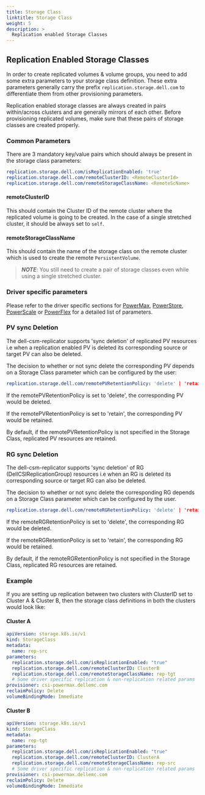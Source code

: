 ```yaml
---
title: Storage Class
linktitle: Storage Class
weight: 5
description: >
  Replication enabled Storage Classes
---
```

## Replication Enabled Storage Classes
In order to create replicated volumes & volume groups, you need to add some extra parameters to your storage class definition.
These extra parameters generally carry the prefix `replication.storage.dell.com` to differentiate them from other provisioning parameters.

Replication enabled storage classes are always created in pairs within/across clusters and are generally mirrors of each other.
Before provisioning replicated volumes, make sure that these pairs of storage classes are created properly.

### Common Parameters
There are 3 mandatory key/value pairs which should always be present in the storage class parameters:
```yaml
replication.storage.dell.com/isReplicationEnabled: 'true'
replication.storage.dell.com/remoteClusterID: <RemoteClusterId>
replication.storage.dell.com/remoteStorageClassName: <RemoteScName>
```

#### remoteClusterID
This should contain the Cluster ID of the remote cluster where the replicated volume is going to be created.
In the case of a single stretched cluster, it should be always set to `self`.

#### remoteStorageClassName
This should contain the name of the storage class on the remote cluster which is used to create the remote `PersistentVolume`.
>**_NOTE_**: You still need to create a pair of storage classes even while using a single stretched cluster.

### Driver specific parameters
Please refer to the driver specific sections for [PowerMax](../powermax/#creating-storage-classes), [PowerStore](../powerstore/#creating-storage-classes), [PowerScale](../powerscale/#creating-storage-classes) or [PowerFlex](../powerflex#creating-storage-classes) for a detailed list of parameters.

### PV sync Deletion

The dell-csm-replicator supports 'sync deletion' of replicated PV resources i.e when a replication enabled PV is deleted its corresponding source or target PV can also be deleted. 

The decision to whether or not sync delete the corresponding PV depends on a Storage Class parameter which can be configured by the user: 

```yaml
replication.storage.dell.com/remotePVRetentionPolicy: 'delete' | 'retain'
```

If the remotePVRetentionPolicy is set to 'delete', the corresponding PV would be deleted.

If the remotePVRetentionPolicy is set to 'retain', the corresponding PV would be retained. 

By default, if the remotePVRetentionPolicy is not specified in the Storage Class, replicated PV resources are retained.

### RG sync Deletion

The dell-csm-replicator supports 'sync deletion' of RG (DellCSIReplicationGroup) resources i.e when an RG is deleted its corresponding source or target RG can also be deleted. 

The decision to whether or not sync delete the corresponding RG depends on a Storage Class parameter which can be configured by the user. 

```yaml
replication.storage.dell.com/remoteRGRetentionPolicy: 'delete' | 'retain'
```

If the remoteRGRetentionPolicy is set to 'delete', the corresponding RG would be deleted.

If the remoteRGRetentionPolicy is set to 'retain', the corresponding RG would be retained. 

By default, if the remoteRGRetentionPolicy is not specified in the Storage Class, replicated RG resources are retained.


### Example
If you are setting up replication between two clusters with ClusterID set to Cluster A & Cluster B,
then the storage class definitions in both the clusters would look like:

#### Cluster A
```yaml
apiVersion: storage.k8s.io/v1
kind: StorageClass
metadata:
  name: rep-src
parameters:
  replication.storage.dell.com/isReplicationEnabled: "true"
  replication.storage.dell.com/remoteClusterID: ClusterB
  replication.storage.dell.com/remoteStorageClassName: rep-tgt
  # Some driver specific replication & non-replication related params
provisioner: csi-powermax.dellemc.com
reclaimPolicy: Delete
volumeBindingMode: Immediate
```
#### Cluster B
```yaml
apiVersion: storage.k8s.io/v1
kind: StorageClass
metadata:
  name: rep-tgt
parameters:
  replication.storage.dell.com/isReplicationEnabled: "true"
  replication.storage.dell.com/remoteClusterID: ClusterA
  replication.storage.dell.com/remoteStorageClassName: rep-src
  # Some driver specific replication & non-replication related params
provisioner: csi-powermax.dellemc.com
reclaimPolicy: Delete
volumeBindingMode: Immediate
```
